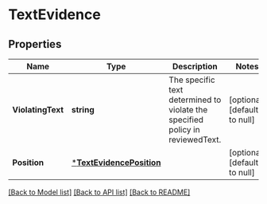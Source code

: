 # TextEvidence

## Properties
Name | Type | Description | Notes
------------ | ------------- | ------------- | -------------
**ViolatingText** | **string** | The specific text determined to violate the specified policy in reviewedText. | [optional] [default to null]
**Position** | [***TextEvidencePosition**](TextEvidence_position.md) |  | [optional] [default to null]

[[Back to Model list]](../README.md#documentation-for-models) [[Back to API list]](../README.md#documentation-for-api-endpoints) [[Back to README]](../README.md)

